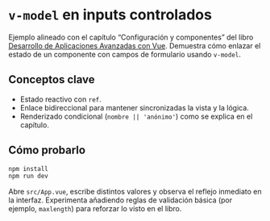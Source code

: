 # `v-model` en inputs controlados

Ejemplo alineado con el capítulo “Configuración y componentes” del libro [Desarrollo de Aplicaciones Avanzadas con Vue](https://salesmendesandre.github.io/daa_vue/main/vue/p1c2_configuracion_y_componentes.html). Demuestra cómo enlazar el estado de un componente con campos de formulario usando `v-model`.

## Conceptos clave
- Estado reactivo con `ref`.
- Enlace bidireccional para mantener sincronizadas la vista y la lógica.
- Renderizado condicional (`nombre || 'anónimo'`) como se explica en el capítulo.

## Cómo probarlo
```bash
npm install
npm run dev
```

Abre `src/App.vue`, escribe distintos valores y observa el reflejo inmediato en la interfaz. Experimenta añadiendo reglas de validación básica (por ejemplo, `maxlength`) para reforzar lo visto en el libro.
